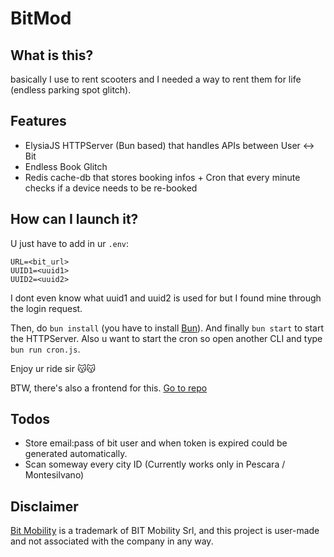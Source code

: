 # BitMod

## What is this?
basically I use to rent scooters and I needed a way to rent them for life (endless parking spot glitch).

## Features

- ElysiaJS HTTPServer (Bun based) that handles APIs between User <-> Bit
- Endless Book Glitch
- Redis cache-db that stores booking infos + Cron that every minute checks if a device needs to be re-booked

## How can I launch it?
U just have to add in ur `.env`:

```
URL=<bit_url>
UUID1=<uuid1>
UUID2=<uuid2>
```

I dont even know what uuid1 and uuid2 is used for but I found mine through the login request.

Then, do `bun install` (you have to install [Bun](https://bun.sh)).
And finally `bun start` to start the HTTPServer.
Also u want to start the cron so open another CLI and type `bun run cron.js`.

Enjoy ur ride sir 😽😽

BTW, there's also a frontend for this. [Go to repo](https://github.com/caamillo/bitmod-client)

## Todos

- Store email:pass of bit user and when token is expired could be generated automatically.
- Scan someway every city ID (Currently works only in Pescara / Montesilvano)

## Disclaimer
[Bit Mobility](https://bitmobility.it/) is a trademark of BIT Mobility Srl, and this project is user-made and not associated with the company in any way.
